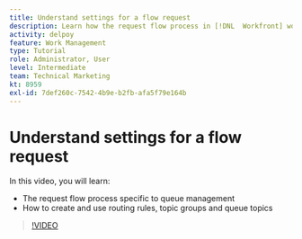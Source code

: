 ```yaml
---
title: Understand settings for a flow request
description: Learn how the request flow process in [!DNL  Workfront] works. Then create routing rules, topic groups, and queue topics.
activity: delpoy
feature: Work Management
type: Tutorial
role: Administrator, User
level: Intermediate
team: Technical Marketing
kt: 8959
exl-id: 7def260c-7542-4b9e-b2fb-afa5f79e164b
---
```

# Understand settings for a flow request

In this video, you will learn:

* The request flow process specific to queue management
* How to create and use routing rules, topic groups and queue topics

>[!VIDEO](https://video.tv.adobe.com/v/335222/?quality=12)
